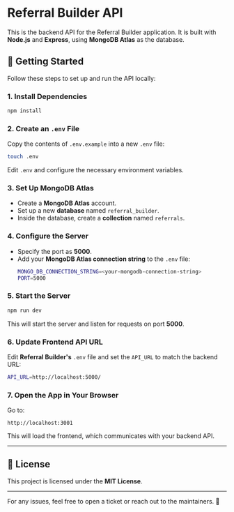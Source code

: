 # Referral Builder API

This is the backend API for the Referral Builder application. It is built with **Node.js** and **Express**, using **MongoDB Atlas** as the database.

## 🚀 Getting Started

Follow these steps to set up and run the API locally:

### **1. Install Dependencies**

```sh
npm install
```

### **2. Create an `.env` File**

Copy the contents of `.env.example` into a new `.env` file:

```sh
touch .env
```

Edit `.env` and configure the necessary environment variables.

### **3. Set Up MongoDB Atlas**

- Create a **MongoDB Atlas** account.
- Set up a new **database** named `referral_builder`.
- Inside the database, create a **collection** named `referrals`.

### **4. Configure the Server**

- Specify the port as **5000**.
- Add your **MongoDB Atlas connection string** to the `.env` file:
  ```sh
  MONGO_DB_CONNECTION_STRING=<your-mongodb-connection-string>
  PORT=5000
  ```

### **5. Start the Server**

```sh
npm run dev
```

This will start the server and listen for requests on port **5000**.

### **6. Update Frontend API URL**

Edit **Referral Builder's** `.env` file and set the `API_URL` to match the backend URL:

```sh
API_URL=http://localhost:5000/
```

### **7. Open the App in Your Browser**

Go to:

```
http://localhost:3001
```

This will load the frontend, which communicates with your backend API.

---

## 📜 License

This project is licensed under the **MIT License**.

---

For any issues, feel free to open a ticket or reach out to the maintainers. 🚀
